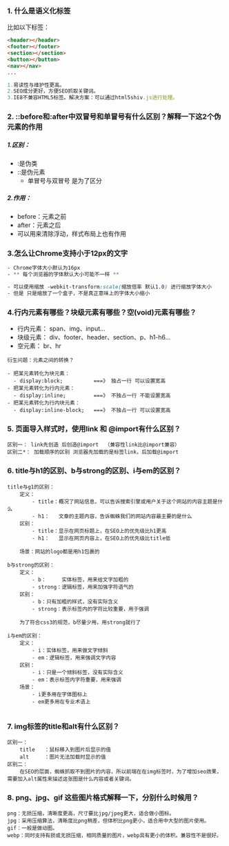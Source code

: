 ### 1. 什么是语义化标签

比如以下标签：

```html
<header></header>
<footer></footer>
<section></section>
<button></button>
<nav></nav>
...
```

```js
1.易读性与维护性更高。
2.SEO成分更好，方便SEO抓取关键词。
3.IE8不兼容HTML5标签。解决方案：可以通过html5shiv.js进行处理。
```

### 2. ::before和:after中双冒号和单冒号有什么区别？解释一下这2个伪元素的作用

##### 1.区别：

- :是伪类
- ::是伪元素
  - 单冒号与双冒号 是为了区分

##### 2.作用：

- before：元素之前
- after：元素之后
- 可以用来清除浮动，样式布局上也有作用



### 3.怎么让Chrome支持小于12px的文字

```css
- Chrome字体大小默认为16px
- ** 每个浏览器的字体默认大小可能不一样 **

- 可以使用缩放 -webkit-transform:scale(缩放倍率 默认1.0) 进行缩放字体大小
- 但是 只是缩放了一个盒子，不是真正意味上的字体大小缩小
```



### 4.行内元素有哪些？块级元素有哪些？空(void)元素有哪些？

- 行内元素： span、img、input...
- 块级元素：	div、footer、header、section、p、h1-h6...
- 空元素：	 br、hr

```
衍生问题：元素之间的转换？

- 把某元素转化为块元素：
  - display:block; 			===》 独占一行 可以设置宽高
- 把某元素转化为行内元素：
  - display:inline;   		===》 不独占一行 不能设置宽高
- 把某元素转化为行内块元素：
  - display:inline-block;   ===》 不独占一行 可以设置宽高

```



### 5. 页面导入样式时，使用link 和 @import有什么区别？

```
区别一： link先创造 后创造@import  （兼容性link比@import兼容）
区别二*： 加载顺序的区别 浏览器先加载的是标签link，后加载@import
```



### 6. title与h1的区别、b与strong的区别、i与em的区别？

```
title与g1的区别：
	定义：
		- title：概况了网站信息，可以告诉搜索引擎或用户关于这个网站的内容主题是什么
		- h1：	文章的主题内容，告诉蜘蛛我们的网站内容最主要的是什么
	区别：
		- title：显示在网页标题上，在SEO上的优先级比h1更高
		- h1：	显示在网页内容上，在SEO上的优先级比title低
		
	场景：网站的logo都是用h1包裹的

b与strong的区别：
	定义：
	 	- b：	 实体标签，用来给文字加粗的
	 	- strong：逻辑标签，用来加强字符语气的
	区别：
		- b：只有加粗的样式，没有实际含义
		- strong：表示标签内的字符比较重要，用于强调
	
	为了符合css3的规范，b尽量少用，用strong就行了

i与em的区别：
	定义：
		- i：实体标签，用来做文字倾斜
		- em：逻辑标签，用来强调文字内容
	区别：
		- i：只是一个倾斜标签，没有实际含义
		- em：表示标签内字符重要，用来强调
	场景：
		- i更多用在字体图标上
		- em更多用在专业术语上
		
```

 

### 7. img标签的title和alt有什么区别？

```
区别一：
	title	：鼠标移入到图片后显示的值
	alt		：图片无法加载时显示的值
区别二：
	在SEO的层面，蜘蛛抓取不到图片的内容，所以前端在在img标签时，为了增加seo效果，需要加入alt属性来描述这张图是什么内容或者关键词。
```



### 8. png、jpg、gif 这些图片格式解释一下，分别什么时候用？

```
png：无损压缩，清晰度更高，尺寸要比jpg/jpeg更大，适合做小图标。
jpg：采用压缩算法，清晰度比png稍差，但体积比png更小，适合用中大型的图片使用。
gif：一般是做动图。
webp：同时支持有损或无损压缩，相同质量的图片，webp具有更小的体积。兼容性不是很好。
```



### 







































